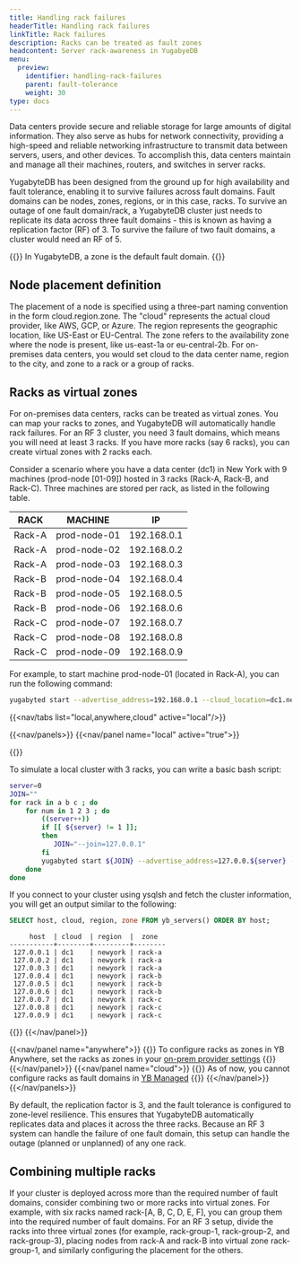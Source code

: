 ```yaml
---
title: Handling rack failures
headerTitle: Handling rack failures
linkTitle: Rack failures
description: Racks can be treated as fault zones
headcontent: Server rack-awareness in YugabyeDB
menu:
  preview:
    identifier: handling-rack-failures
    parent: fault-tolerance
    weight: 30
type: docs
---
```


Data centers provide secure and reliable storage for large amounts of digital information. They also serve as hubs for network connectivity, providing a high-speed and reliable networking infrastructure to transmit data between servers, users, and other devices. To accomplish this, data centers maintain and manage all their machines, routers, and switches in server racks.

YugabyteDB has been designed from the ground up for high availability and fault tolerance, enabling it to survive failures across fault domains. Fault domains can be nodes, zones, regions, or in this case, racks. To survive an outage of one fault domain/rack, a YugabyteDB cluster just needs to replicate its data across three fault domains - this is known as having a replication factor (RF) of 3. To survive the failure of two fault domains, a cluster would need an RF of 5.

{{<note>}}
In YugabyteDB, a zone is the default fault domain.
{{</note>}}

## Node placement definition

The placement of a node is specified using a three-part naming convention in the form cloud.region.zone. The "cloud" represents the actual cloud provider, like AWS, GCP, or Azure. The region represents the geographic location, like US-East or EU-Central. The zone refers to the availability zone where the node is present, like us-east-1a or eu-central-2b. For on-premises data centers, you would set cloud to the data center name, region to the city, and zone to a rack or a group of racks.

## Racks as virtual zones

For on-premises data centers, racks can be treated as virtual zones. You can map your racks to zones, and YugabyteDB will automatically handle rack failures. For an RF 3 cluster, you need 3 fault domains, which means you will need at least 3 racks. If you have more racks (say 6 racks), you can create virtual zones with 2 racks each.

Consider a scenario where you have a data center (dc1) in New York with 9 machines (prod-node [01-09]) hosted in 3 racks (Rack-A, Rack-B, and Rack-C).  Three machines are stored per rack, as listed in the following table.

|  RACK  |   MACHINE    |     IP      |
| ------ | ------------ | ----------- |
| Rack-A | prod-node-01 | 192.168.0.1 |
| Rack-A | prod-node-02 | 192.168.0.2 |
| Rack-A | prod-node-03 | 192.168.0.3 |
| Rack-B | prod-node-04 | 192.168.0.4 |
| Rack-B | prod-node-05 | 192.168.0.5 |
| Rack-B | prod-node-06 | 192.168.0.6 |
| Rack-C | prod-node-07 | 192.168.0.7 |
| Rack-C | prod-node-08 | 192.168.0.8 |
| Rack-C | prod-node-09 | 192.168.0.9 |

For example, to start machine prod-node-01 (located in Rack-A), you can run the following command:

```bash
yugabyted start --advertise_address=192.168.0.1 --cloud_location=dc1.newyork.rack-a
```

<!-- begin: nav tabs -->
{{<nav/tabs list="local,anywhere,cloud" active="local"/>}}

{{<nav/panels>}}
{{<nav/panel name="local" active="true">}}
<!-- local cluster setup instructions -->
{{<collapse title="Setup a local cluster">}}

To simulate a local cluster with 3 racks, you can write a basic bash script:

```bash
server=0
JOIN=""
for rack in a b c ; do
    for num in 1 2 3 ; do
        ((server++))
        if [[ ${server} != 1 ]];
        then
           JOIN="--join=127.0.0.1"
        fi
        yugabyted start ${JOIN} --advertise_address=127.0.0.${server} --cloud_location=dc1.newyork.rack-${rack} --base_dir=/tmp/ybd{server}
    done
done
```

If you connect to your cluster using ysqlsh and fetch the cluster information, you will get an output similar to the following:

```sql
SELECT host, cloud, region, zone FROM yb_servers() ORDER BY host;
```

```output
     host  | cloud  | region  |  zone
-----------+--------+---------+--------
 127.0.0.1 | dc1    | newyork | rack-a
 127.0.0.2 | dc1    | newyork | rack-a
 127.0.0.3 | dc1    | newyork | rack-a
 127.0.0.4 | dc1    | newyork | rack-b
 127.0.0.5 | dc1    | newyork | rack-b
 127.0.0.6 | dc1    | newyork | rack-b
 127.0.0.7 | dc1    | newyork | rack-c
 127.0.0.8 | dc1    | newyork | rack-c
 127.0.0.9 | dc1    | newyork | rack-c
 ```

{{</collapse>}}
{{</nav/panel>}}

{{<nav/panel name="anywhere">}} {{<note>}}
To configure racks as zones in YB Anywhere, set the racks as zones in your [on-prem provider settings](../../../yugabyte-platform/configure-yugabyte-platform/set-up-cloud-provider/on-premises-provider/#provider-settings)
{{</note>}}
{{</nav/panel>}}
{{<nav/panel name="cloud">}}
{{<warning>}} As of now, you cannot configure racks as fault domains in [YB Managed](/{{<version>}}/yugabyte-cloud/) {{</warning>}}
{{</nav/panel>}}
{{</nav/panels>}}
<!-- end: nav tabs -->

By default, the replication factor is 3, and the fault tolerance is configured to zone-level resilience. This ensures that YugabyteDB automatically replicates data and places it across the three racks. Because an RF 3 system can handle the failure of one fault domain, this setup can handle the outage (planned or unplanned) of any one rack.

## Combining multiple racks

If your cluster is deployed across more than the required number of fault domains, consider combining two or more racks into virtual zones. For example, with six racks named rack-[A, B, C, D, E, F], you can group them into the required number of fault domains. For an RF 3 setup, divide the racks into three virtual zones (for example, rack-group-1, rack-group-2, and rack-group-3), placing nodes from rack-A and rack-B into virtual zone rack-group-1, and similarly configuring the placement for the others.
